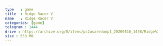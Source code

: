 ```yaml
---
type   : game
title  : Ridge Racer V
name   : Ridge Racer V
categories: [game]
telegram : 1444
drive : https://archive.org/0/items/ps2usaredump1_20200816_1458/Ridge%20Racer%20V.7z
size : 553 MB
---
```



